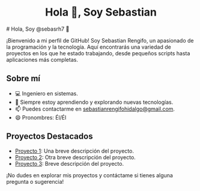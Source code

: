 <h1 align="center">Hola 👋, Soy Sebastian</h1>
# Hola, Soy @sebasrh7 👋

¡Bienvenido a mi perfil de GitHub! Soy Sebastian Rengifo, un apasionado de la programación y la tecnología. Aquí encontrarás una variedad de proyectos en los que he estado trabajando, desde pequeños scripts hasta aplicaciones más completas.

## Sobre mí

- 💻 Ingeniero en sistemas.
- 🌱 Siempre estoy aprendiendo y explorando nuevas tecnologías.
- 📫 Puedes contactarme en [sebastianrengifohidalgo@gmail.com](mailto:sebastianrengifohidalgo@gmail.com).
- 😄 Pronombres: Él/Él

## Proyectos Destacados

- [Proyecto 1](link_al_proyecto): Una breve descripción del proyecto.
- [Proyecto 2](link_al_proyecto): Otra breve descripción del proyecto.
- [Proyecto 3](link_al_proyecto): Breve descripción del proyecto.

¡No dudes en explorar mis proyectos y contáctame si tienes alguna pregunta o sugerencia!

<!---
sebasrh7/sebasrh7 is a ✨ special ✨ repository because its `README.md` (this file) appears on your GitHub profile.
You can click the Preview link to take a look at your changes.
--->
